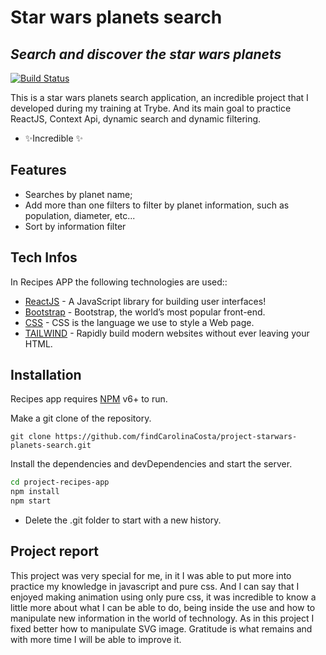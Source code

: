 # Star wars planets search
## _Search and discover the star wars planets_

[![Build Status](https://travis-ci.org/joemccann/dillinger.svg?branch=master)](https://findcarolinacosta.github.io/project-startwars-planets-search/)

This is a star wars planets search application, an incredible project that I developed during my training at Trybe. And its main goal to practice ReactJS, Context Api, dynamic search and dynamic filtering.

- ✨Incredible ✨

## Features

- Searches by planet name;
- Add more than one filters to filter by planet information, such as population, diameter, etc...
- Sort by information filter

## Tech Infos

In Recipes APP the following technologies are used::

- [ReactJS](https://reactjs.org/) - A JavaScript library for building user interfaces!
- [Bootstrap](https://getbootstrap.com/) - Bootstrap, the world’s most popular front-end.
- [CSS](https://www.w3schools.com/css/css_intro.asp) - CSS is the language we use to style a Web page.
- [TAILWIND](https://tailwindcss.com/) - Rapidly build modern websites without ever leaving your HTML.

## Installation

Recipes app requires [NPM](https://www.npmjs.com/) v6+ to run.

Make a git clone of the repository.
```
git clone https://github.com/findCarolinaCosta/project-starwars-planets-search.git 
```

Install the dependencies and devDependencies and start the server.

```sh
cd project-recipes-app
npm install
npm start
```

- Delete the .git folder to start with a new history.

## Project report
This project was very special for me, in it I was able to put more into practice my knowledge in javascript and pure css. And I can say that I enjoyed making animation using only pure css, it was incredible to know a little more about what I can be able to do, being inside the use and how to manipulate new information in the world of technology. As in this project I fixed better how to manipulate SVG image. Gratitude is what remains and with more time I will be able to improve it.
